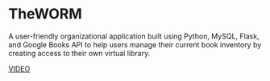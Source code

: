 # TheWORM
A user-friendly organizational application built using Python, MySQL, Flask, and Google Books API to help users manage their current book inventory by creating access to their own virtual library.




[VIDEO](https://github.com/dthoreson/TheWORM/assets/122125066/973f40b4-24bc-48da-be75-165d0566d99d?autoplay=1&controls=0&loop=1&mute=1)

